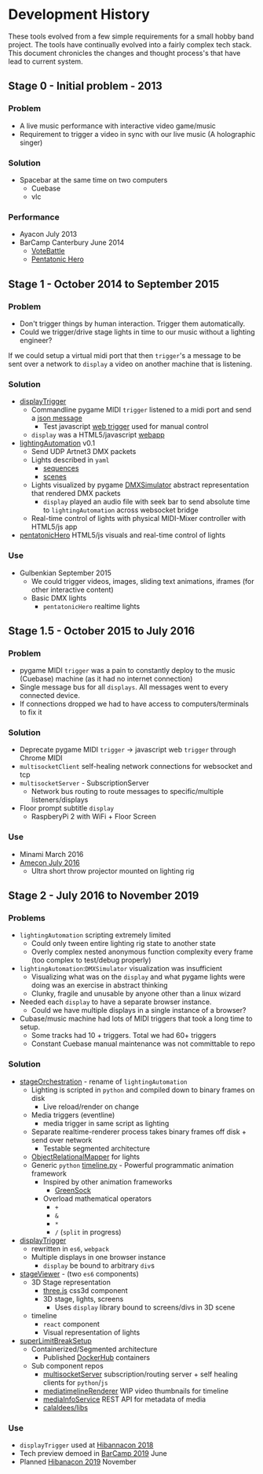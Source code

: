 Development History
===================

These tools evolved from a few simple requirements for a small hobby band project.
The tools have continually evolved into a fairly complex tech stack.
This document chronicles the changes and thought process's that have lead to current system.


Stage 0 - Initial problem - 2013
--------------------------------

### Problem
* A live music performance with interactive video game/music
* Requirement to trigger a video in sync with our live music (A holographic singer)

### Solution
* Spacebar at the same time on two computers
    * Cuebase
    * vlc

### Performance
* Ayacon July 2013
* BarCamp Canterbury June 2014
    * [VoteBattle](https://github.com/superLimitBreak/voteBattle/tree/38f058fbb3f221429e9e6967b79543067747d6ce)
    * [Pentatonic Hero](https://github.com/superLimitBreak/pentatonicHero/tree/bd6a873eaaf00717be0ddb58a12eb3cd687c866d)


Stage 1 - October 2014 to September 2015
----------------------------------------

### Problem
* Don't trigger things by human interaction. Trigger them automatically.
* Could we trigger/drive stage lights in time to our music without a lighting engineer?

If we could setup a virtual midi port that then `trigger`'s a message to be sent over a network to `display` a video on another machine that is listening.

### Solution
* [displayTrigger](https://github.com/superLimitBreak/displayTrigger/tree/01028f2c435d3f30d7884c1ee1651c9ca4c790d7)
    * Commandline pygame MIDI `trigger` listened to a midi port and send a [json message](https://github.com/superLimitBreak/displayTrigger/blob/7d4d2ffc3f74f2c16dc96fc0d0ec9da9deb00e87/client/event_map.json#L13)
        * Test javascript [web trigger](https://github.com/superLimitBreak/displayTrigger/blob/7d4d2ffc3f74f2c16dc96fc0d0ec9da9deb00e87/server/displaytrigger/static/control/control.html#L23) used for manual control
    * `display` was a HTML5/javascript [webapp](https://github.com/superLimitBreak/displayTrigger/blob/7d4d2ffc3f74f2c16dc96fc0d0ec9da9deb00e87/server/displaytrigger/static/projector/projector.js#L54)
* [lightingAutomation](https://github.com/superLimitBreak/stageOrchestration/releases/tag/v0.1) v0.1
    * Send UDP Artnet3 DMX packets
    * Lights described in `yaml`
        * [sequences](https://github.com/superLimitBreak/stageOrchestration/blob/v0.1/data/sequences/miku_2.yaml)
        * [scenes](https://github.com/superLimitBreak/stageOrchestration/blob/v0.1/data/scenes/miku/miku_bc_fill_coutin.yaml)
    * Lights visualized by pygame [DMXSimulator](https://github.com/superLimitBreak/stageOrchestration/blob/f98acd044f0fc037b36ebaaf95db5ed911e8c074/DMXSimulator.py) abstract representation that rendered DMX packets
        * `display` played an audio file with seek bar to send absolute time to `lightingAutomation` across websocket bridge
    * Real-time control of lights with physical MIDI-Mixer controller with HTML5/js app
* [pentatonicHero](https://twitter.com/calaldees/status/601659707762319360) HTML5/js visuals and real-time control of lights

### Use
* Gulbenkian September 2015
    * We could trigger videos, images, sliding text animations, iframes (for other interactive content)
    * Basic DMX lights
        * `pentatonicHero` realtime lights


Stage 1.5 - October 2015 to July 2016
-------------------------------------

### Problem
* pygame MIDI `trigger` was a pain to constantly deploy to the music (Cuebase) machine (as it had no internet connection)
* Single message bus for all `displays`. All messages went to every connected device.
* If connections dropped we had to have access to computers/terminals to fix it

### Solution
* Deprecate pygame MIDI `trigger` -> javascript web `trigger` through Chrome MIDI
* `multisocketClient` self-healing network connections for websocket and tcp
* `multisocketServer` - SubscriptionServer
    * Network bus routing to route messages to specific/multiple listeners/displays
* Floor prompt subtitle `display`
    * RaspberyPi 2 with WiFi + Floor Screen

### Use
* Minami March 2016
* [Amecon July 2016](https://youtu.be/UqLNA3NVLhE?t=40)
    * Ultra short throw projector mounted on lighting rig


Stage 2 - July 2016 to November 2019
------------------------------------

### Problems
* `lightingAutomation` scripting extremely limited
    * Could only tween entire lighting rig state to another state
    * Overly complex nested anonymous function complexity every frame (too complex to test/debug properly)
* `lightingAutomation`:`DMXSimulator` visualization was insufficient
    * Visualizing what was on the `display` and what pygame  lights were doing was an exercise in abstract thinking
    * Clunky, fragile and unusable by anyone other than a linux wizard
* Needed each `display` to have a separate browser instance.
    * Could we have multiple displays in a single instance of a browser?
* Cubase/music machine had lots of MIDI triggers that took a long time to setup.
    * Some tracks had 10 + triggers. Total we had 60+ triggers
    * Constant Cuebase manual maintenance was not committable to repo

### Solution
* [stageOrchestration](https://github.com/superLimitBreak/stageOrchestration) - rename of `lightingAutomation`
    * Lighting is scripted in `python` and compiled down to binary frames on disk
        * Live reload/render on change
    * Media triggers (eventline)
        * media trigger in same script as lighting
    * Separate realtime-renderer process takes binary frames off disk + send over network
        * Testable segmented architecture
    * [ObjectRelationalMapper](https://github.com/superLimitBreak/stageOrchestration/tree/master/stageOrchestration/lighting/model/devices) for lights
    * Generic `python` [timeline.py](https://github.com/calaldees/libs/blob/master/python3/calaldees/animation/timeline.py)  - Powerful programmatic animation framework
        * Inspired by other animation frameworks
            * [GreenSock](https://greensock.com/examples-showcases)
        * Overload mathematical operators
            * `+`
            * `&`
            * `*`
            * `/` (`split` in progress)
* [displayTrigger](https://github.com/superLimitBreak/displayTrigger)
    * rewritten in `es6`, `webpack`
    * Multiple displays in one browser instance
        * `display` be bound to arbitrary `div`s
* [stageViewer](https://github.com/superLimitBreak/stageViewer) - (two `es6` components)
    * 3D Stage representation
        * [three.js](https://threejs.org/) css3d component
        * 3D stage, lights, screens
            * Uses `display` library bound to screens/divs in 3D scene
    * timeline
        * `react` component
        * Visual representation of lights
* [superLimitBreakSetup](https://github.com/superLimitBreak/superLimitBreakSetup)
    * Containerized/Segmented architecture
        * Published [DockerHub](https://cloud.docker.com/u/superlimitbreak/repository/list) containers
    * Sub component repos
        * [multisocketServer](https://github.com/superLimitBreak/multisocketServer) subscription/routing server + self healing clients for `python`/`js`
        * [mediatimelineRenderer](https://github.com/superLimitBreak/mediaTimelineRenderer) WIP video thumbnails for timeline
        * [mediaInfoService](https://github.com/superLimitBreak/mediaInfoService) REST API for metadata of media
        * [calaldees/libs](https://github.com/calaldees/libs)

### Use
* `displayTrigger` used at [Hibannacon 2018](https://twitter.com/SuperLimitBreak/status/1059123513578135552)
* Tech preview demoed in [BarCamp 2019](http://barcampcanterbury.com) June
* Planned [Hibanacon 2019](https://www.hibanacon.co.uk/) November
